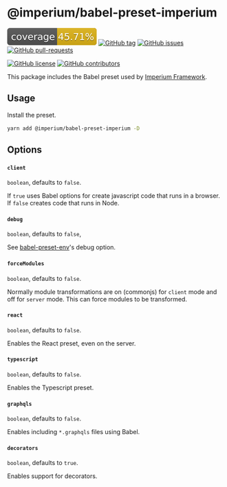 # @imperium/babel-preset-imperium

[![Coverage_badge](../../docs/assets/coverage/babel-preset-imperium/coverage.svg)](assets/coverage/babel-preset-imperium/index.html)
[![GitHub tag](https://img.shields.io/github/tag/darkadept/imperium.svg)](https://github.com/darkadept/imperium/tags/)
[![GitHub issues](https://img.shields.io/github/issues/darkadept/imperium.svg)](https://github.com/darkadept/imperium/issues/)
[![GitHub pull-requests](https://img.shields.io/github/issues-pr/darkadept/imperium.svg)](https://GitHub.com/darkadept/imperium/pull/)

[![GitHub license](https://img.shields.io/github/license/darkadept/imperium.svg)](https://github.com/darkadept/imperium/blob/master/LICENSE)
[![GitHub contributors](https://img.shields.io/github/contributors/darkadept/imperium.svg)](https://github.com/darkadept/imperium/graphs/contributors/)

This package includes the Babel preset used by [Imperium Framework](https://github.com/darkadept/imperium).

## Usage
Install the preset.

```bash
yarn add @imperium/babel-preset-imperium -D
```

## Options

#### `client`
`boolean`, defaults to `false`.

If `true` uses Babel options for create javascript code that runs in a browser. If `false` creates
code that runs in Node.

#### `debug`
`boolean`, defaults to `false`,

See [babel-preset-env](https://babeljs.io/docs/en/babel-preset-env/#debug)'s debug option.

#### `forceModules`
`boolean`, defaults to `false`.

Normally module transformations are on (commonjs) for `client` mode and off for `server` mode.
This can force modules to be transformed.

#### `react`
`boolean`, defaults to `false`.

Enables the React preset, even on the server.

#### `typescript`
`boolean`, defaults to `false`.

Enables the Typescript preset.

#### `graphqls`
`boolean`, defaults to `false`.

Enables including `*.graphqls` files using Babel.

#### `decorators`
`boolean`, defaults to `true`.

Enables support for decorators.
